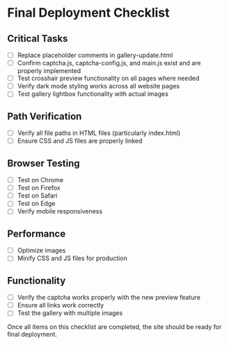 # Final Deployment Checklist

## Critical Tasks
- [ ] Replace placeholder comments in gallery-update.html
- [ ] Confirm captcha.js, captcha-config.js, and main.js exist and are properly implemented
- [ ] Test crosshair preview functionality on all pages where needed
- [ ] Verify dark mode styling works across all website pages
- [ ] Test gallery lightbox functionality with actual images

## Path Verification
- [ ] Verify all file paths in HTML files (particularly index.html)
- [ ] Ensure CSS and JS files are properly linked

## Browser Testing
- [ ] Test on Chrome
- [ ] Test on Firefox
- [ ] Test on Safari
- [ ] Test on Edge
- [ ] Verify mobile responsiveness

## Performance
- [ ] Optimize images
- [ ] Minify CSS and JS files for production

## Functionality
- [ ] Verify the captcha works properly with the new preview feature
- [ ] Ensure all links work correctly
- [ ] Test the gallery with multiple images

Once all items on this checklist are completed, the site should be ready for final deployment.

